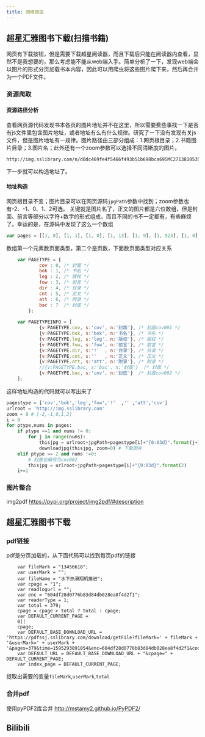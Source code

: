 ```yaml
---
title: 网络爬虫
---
```


## 超星汇雅图书下载(扫描书籍)
网页有下载按钮，但是需要下载超星阅读器，而且下载后只能在阅读器内查看，显然不是我想要的，那么考虑能不能从web端入手。简单分析了一下，发现web端会以图片的形式分页加载书本内容，因此可以用爬虫将这些图片爬下来，然后再合并为一个PDF文件。
### 资源爬取
#### 资源路径分析
查看网页源代码发现书本各页的图片地址并不在这里，所以需要费些事找一下是否有js文件里包含图片地址，或者地址有么有什么规律。研究了一下没有发现有关js文件，但是图片地址有一规律。图片路径由三部分组成：1.网页根目录；2.书籍图片目录；3.图片名；此外还有一个zoom参数可以选择不同清晰度的图片。
```
http://img.sslibrary.com/n/d0dc469fe4f5466f493b51b698bca695MC271381053566/img1/DD40F4EA27915A9DEE69D9A0EF09275657F7C13243DF48BD23C577FB398E6C13BA36DAB954A5B63C24EC18E98E2FC6630A90B009F1A19E6D30CB26B70A72122D9E0ECFFADA760525BDD9E70EFF0BB6111745D90F190DAEE1F61A15B8E3FBF64185249C6A6136457C3819816597A3B1271EDE/nf1/qw/14538123/B84856D658BA4FCEAA917DD97035DE08/00001?/zoom=0
```
下一步就可以构造地址了。
#### 地址构造
网页根目录不变；图片目录可以在网页源码`jpgPath`参数中找到；zoom参数也有-2、-1、0、1、2可选。
关键就是图片名了，正文的图片都是六位数组，但是封面、前言等部分以字符+数字的形式组成，而且不同的书不一定都有，有些麻烦了。幸运的是，在源码中发现了这么一个数组
```javascript
var pages = [[1, 0], [1, 1], [1, 0], [1, 13], [1, 9], [1, 523], [1, 0], [2, 2]];
```
数组第一个元素数页面类型，第二个是页数，下面数页面类型对应关系
```javascript
	var PAGETYPE = {
			cov : 0, /* 封面 */
			bok : 1, /* 书名 */
			leg : 2, /* 版权 */
			fow : 3, /* 前言 */
			dir : 4, /* 目录 */
			cnt : 5, /* 正文 */
			att : 6, /* 附录 */
			bac : 7  /* 封底 */
		};
		
	var PAGETYPEINFO = [
			{v:PAGETYPE.cov, s:'cov', n:'封面'}, /* 封面cov001 */
			{v:PAGETYPE.bok, s:'bok', n:'书名'}, /* 书名 */
			{v:PAGETYPE.leg, s:'leg', n:'版权'}, /* 版权 */
			{v:PAGETYPE.fow, s:'fow', n:'前言'}, /* 前言 */
			{v:PAGETYPE.dir, s:'!'  , n:'目录'}, /* 目录 */
			{v:PAGETYPE.cnt, s:''   , n:'正文'}, /* 正文 */
			{v:PAGETYPE.att, s:'att', n:'附录'}, /* 附录 */
			//{v:PAGETYPE.bac, s:'bac', n:'封底'}  /* 封底 */
			{v:PAGETYPE.bac, s:'cov', n:'封底'}  /* 封底cov002 */
	];
```
这样地址构造的代码就可以写出来了
```python
pagestype = ['cov','bok','leg','fow','!'  ,'' ,'att','cov']
urlroot = 'http://img.sslibrary.com'
zoom = 0 # [-2,-1,0,1,2]
i = 0
for ptype,nums in pages:
	if ptype ==1 and nums != 0:
		for j in range(nums):
			thisjpg = urlroot+jpgPath+pagestype[i]+"{0:03d}".format(j+1)
			downloadjpg(thisjpg, zoom=0) # 下载图片
	elif ptype == 2 and nums !=0:
		# 封底也编号为cov002
		thisjpg = urlroot+jpgPath+pagestype[i]+"{0:03d}".format(2)
	i+=1
```
### 图片整合 
img2pdf https://pypi.org/project/img2pdf/#description

## 超星汇雅图书下载
### pdf链接
pdf是分页加载的，从下面代码可以找到每页pdf的链接
```
    var fileMark = "13456618";
    var userMark = "";
    var fileName = "水下热滑翔机推进";
    var cpage = "1";
    var readlogurl = "";
    var enc = "604df28d0776b83d84db028ea8f4d2f1";
    var readerType = 1;
    var total = 379;
    cpage = cpage > total ? total : cpage;
    var DEFAULT_CURRENT_PAGE =
    0||
    cpage;
    var DEFAULT_BASE_DOWNLOAD_URL = 'https://pdfssj.sslibrary.com/download/getFile?fileMark=' + fileMark + '&userMark=' + userMark + '&pages=379&time=1595293891054&enc=604df28d0776b83d84db028ea8f4d2f1&code=519920e5e26e9c90fd31aed038c4745c';
    var DEFAULT_URL = DEFAULT_BASE_DOWNLOAD_URL + "&cpage=" + DEFAULT_CURRENT_PAGE;
    var index_page = DEFAULT_CURRENT_PAGE;
```
提取出需要的变量`fileMark`,`userMark`,`total`

### 合并pdf
使用pyPDF2库合并
http://mstamy2.github.io/PyPDF2/

## Bilibili

